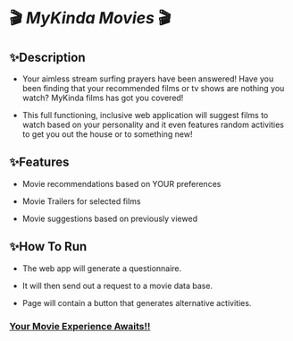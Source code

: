 # 🎬 **_MyKinda Movies_** 🎬

## ✨Description

* Your aimless stream surfing prayers have been answered! Have you been finding that your recommended films or tv shows are nothing you watch? MyKinda films has got you covered!

* This full functioning, inclusive web application will suggest films to watch based on your personality and it even features random activities to get you out the house or to something new!

## ✨Features 

* Movie recommendations based on YOUR preferences

* Movie Trailers for selected films

* Movie suggestions based on previously viewed

## ✨How To Run

* The web app will generate a questionnaire.

* It will then send out a request to a movie data base.

* Page will contain a button that generates alternative activities.

### **[Your Movie Experience Awaits!!](https://www.figma.com/file/9nsq63Ov9LxmjxFLjBSJGz/MyKinda-Movie-Wireframe?node-id=0%3A3)**
